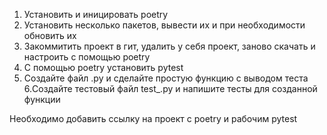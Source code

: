 1. Установить и иницировать poetry
2. Установить несколько пакетов, вывести иx и при необходимости обновить их
3. Закоммитить проект в гит, удалить у себя проект, заново скачать и настроить с помощью poetry
4. С помощью poetry установить pytest
5. Создайте файл .py  и сделайте простую функцию с выводом теста
6.Cоздайте тестовый файл test_<name>.py и напишите тесты для созданной функции

Необходимо добавить ссылку на проект с poetry и рабочим pytest
